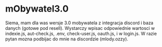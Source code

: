 # mObywatel3.0
Siema, mam dla was wersje 3.0 mobywatela z integracja discord i baza danych (gotowe pod resell). Wystarczy wpisac odpowiednie wartosci w indexie.js, aut-check.js, .env, check-user.js, oauth.js, i w login.js. W razie pytan mozna podbijac do mnie na discordzie (mlody.ozzy). 
